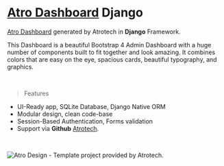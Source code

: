 
# [Atro Dashboard](https://github.com/nimadorostkar/django_dashboard) Django

[Atro Dashboard](https://github.com/nimadorostkar/django_dashboard) generated by Atrotech in **Django** Framework.


This Dashboard is a beautiful Bootstrap 4 Admin Dashboard with a huge number of components built to fit together and look amazing. It combines colors that are easy on the eye, spacious cards, beautiful typography, and graphics.

<br />



> Features

- UI-Ready app, SQLite Database, Django Native ORM
- Modular design, clean code-base
- Session-Based Authentication, Forms validation
- Support via **Github** [Atrotech](https://github.com/atrotech).



<br />

![Atro Design - Template project provided by Atrotech.](https://github.com/nimadorostkar/django_dashboard/blob/master/ScreenShot.png)
